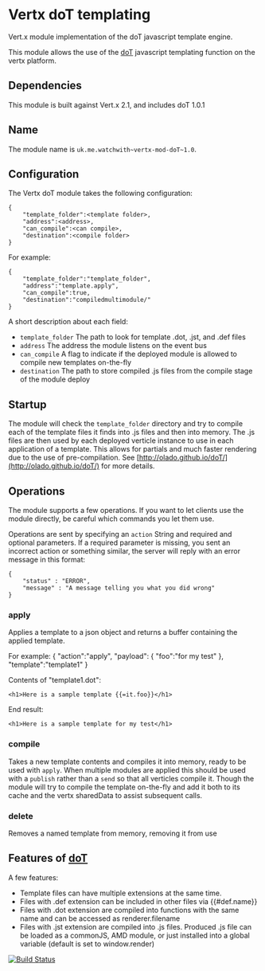 Vertx doT templating
=============

Vert.x module implementation of the doT javascript template engine.

This module allows the use of the [doT](https://github.com/olado/doT/) javascript templating function on the vertx platform.

## Dependencies

This module is built against Vert.x 2.1, and includes doT 1.0.1

## Name

The module name is `uk.me.watchwith~vertx-mod-doT~1.0`.

## Configuration

The Vertx doT module takes the following configuration:

	{
		"template_folder":<template folder>,
		"address":<address>,
		"can_compile":<can compile>,
		"destination":<compile folder>
	}
	
For example:

	{
		"template_folder":"template_folder",
		"address":"template.apply",
		"can_compile":true,
		"destination":"compiledmultimodule/"
	}
	
A short description about each field:
* `template_folder` The path to look for template .dot, .jst, and .def files
* `address` The address the module listens on the event bus
* `can_compile` A flag to indicate if the deployed module is allowed to compile new templates on-the-fly
* `destination` The path to store compiled .js files from the compile stage of the module deploy
	
## Startup

The module will check the `template_folder` directory and try to compile each of the template files it finds into .js files and then into memory. The .js files are then used by each deployed verticle instance to use in each application of a template. This allows for partials and much faster rendering due to the use of pre-compilation. See [http://olado.github.io/doT/](http://olado.github.io/doT/) for more details. 

## Operations

The module supports a few operations. If you want to let clients use the module directly, be careful which commands you let them use.

Operations are sent by specifying an `action` String and required and optional parameters. If a required parameter is missing, you sent an incorrect action or something similar, the server will reply with an error message in this format:

    {
        "status" : "ERROR",        
        "message" : "A message telling you what you did wrong"
    }
    
### apply

Applies a template to a json object and returns a buffer containing the applied template.

For example:
	{
		"action":"apply",
		"payload": {
			"foo":"for my test"
			},
		"template":"template1"
	}     

Contents of "template1.dot":

	<h1>Here is a sample template {{=it.foo}}</h1>

End result:

	<h1>Here is a sample template for my test</h1>

### compile

Takes a new template contents and compiles it into memory, ready to be used with `apply`. When multiple modules are applied this should be used with a `publish` rather than a `send` so that all verticles compile it. Though the module will try to compile the template on-the-fly and add it both to its cache and the vertx sharedData to assist subsequent calls.

### delete

Removes a named template from memory, removing it from use

## Features of [doT](https://github.com/olado/doT/)

A few features:

* Template files can have multiple extensions at the same time.
* Files with .def extension can be included in other files via {{#def.name}}
* Files with .dot extension are compiled into functions with the same name and can be accessed as renderer.filename
* Files with .jst extension are compiled into .js files. Produced .js file can be loaded as a commonJS, AMD module, or just installed into a global variable (default is set to window.render)

    	
[![Build Status](https://travis-ci.org/chrismorgan/vertx-mod-doT.svg?branch=master)](https://travis-ci.org/chrismorgan/vertx-mod-doT)